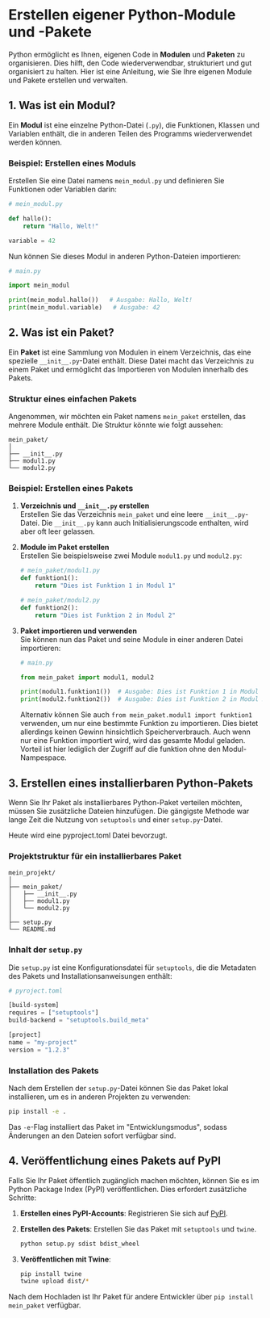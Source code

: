 # Erstellen eigener Python-Module und -Pakete

Python ermöglicht es Ihnen, eigenen Code in **Modulen** und **Paketen** zu organisieren. Dies hilft, den Code wiederverwendbar, strukturiert und gut organisiert zu halten. Hier ist eine Anleitung, wie Sie Ihre eigenen Module und Pakete erstellen und verwalten.

## 1. Was ist ein Modul?

Ein **Modul** ist eine einzelne Python-Datei (`.py`), die Funktionen, Klassen und Variablen enthält, die in anderen Teilen des Programms wiederverwendet werden können.

### Beispiel: Erstellen eines Moduls

Erstellen Sie eine Datei namens `mein_modul.py` und definieren Sie Funktionen oder Variablen darin:

```python
# mein_modul.py

def hallo():
    return "Hallo, Welt!"

variable = 42
```

Nun können Sie dieses Modul in anderen Python-Dateien importieren:

```python
# main.py

import mein_modul

print(mein_modul.hallo())   # Ausgabe: Hallo, Welt!
print(mein_modul.variable)   # Ausgabe: 42
```

## 2. Was ist ein Paket?

Ein **Paket** ist eine Sammlung von Modulen in einem Verzeichnis, das eine spezielle `__init__.py`-Datei enthält. Diese Datei macht das Verzeichnis zu einem Paket und ermöglicht das Importieren von Modulen innerhalb des Pakets.

### Struktur eines einfachen Pakets

Angenommen, wir möchten ein Paket namens `mein_paket` erstellen, das mehrere Module enthält. Die Struktur könnte wie folgt aussehen:

```
mein_paket/
│
├── __init__.py
├── modul1.py
└── modul2.py
```

### Beispiel: Erstellen eines Pakets

1. **Verzeichnis und `__init__.py` erstellen**  
   Erstellen Sie das Verzeichnis `mein_paket` und eine leere `__init__.py`-Datei. Die `__init__.py` kann auch Initialisierungscode enthalten, wird aber oft leer gelassen.

2. **Module im Paket erstellen**  
   Erstellen Sie beispielsweise zwei Module `modul1.py` und `modul2.py`:

   ```python
   # mein_paket/modul1.py
   def funktion1():
       return "Dies ist Funktion 1 in Modul 1"

   # mein_paket/modul2.py
   def funktion2():
       return "Dies ist Funktion 2 in Modul 2"
   ```

3. **Paket importieren und verwenden**  
   Sie können nun das Paket und seine Module in einer anderen Datei importieren:

   ```python
   # main.py

   from mein_paket import modul1, modul2

   print(modul1.funktion1())  # Ausgabe: Dies ist Funktion 1 in Modul 1
   print(modul2.funktion2())  # Ausgabe: Dies ist Funktion 2 in Modul 2
   ```

   Alternativ können Sie auch `from mein_paket.modul1 import funktion1` verwenden, um nur eine bestimmte Funktion zu importieren. Dies bietet allerdings keinen Gewinn hinsichtlich Speicherverbrauch. Auch wenn nur eine Funktion importiert wird, wird das gesamte Modul geladen. Vorteil ist hier lediglich der Zugriff auf die funktion ohne den Modul-Nampespace.

## 3. Erstellen eines installierbaren Python-Pakets

Wenn Sie Ihr Paket als installierbares Python-Paket verteilen möchten, müssen Sie zusätzliche Dateien hinzufügen. Die gängigste Methode war lange Zeit die Nutzung von `setuptools` und einer `setup.py`-Datei.

Heute wird eine pyproject.toml Datei bevorzugt.

### Projektstruktur für ein installierbares Paket

```
mein_projekt/
│
├── mein_paket/
│   ├── __init__.py
│   ├── modul1.py
│   └── modul2.py
│
├── setup.py
└── README.md
```

### Inhalt der `setup.py`

Die `setup.py` ist eine Konfigurationsdatei für `setuptools`, die die Metadaten des Pakets und Installationsanweisungen enthält:

```python
# pyroject.toml 

[build-system]
requires = ["setuptools"]
build-backend = "setuptools.build_meta"

[project]
name = "my-project"
version = "1.2.3"

```

### Installation des Pakets

Nach dem Erstellen der `setup.py`-Datei können Sie das Paket lokal installieren, um es in anderen Projekten zu verwenden:

```bash
pip install -e .
```

Das `-e`-Flag installiert das Paket im "Entwicklungsmodus", sodass Änderungen an den Dateien sofort verfügbar sind.

## 4. Veröffentlichung eines Pakets auf PyPI

Falls Sie Ihr Paket öffentlich zugänglich machen möchten, können Sie es im Python Package Index (PyPI) veröffentlichen. Dies erfordert zusätzliche Schritte:

1. **Erstellen eines PyPI-Accounts**: Registrieren Sie sich auf [PyPI](https://pypi.org/).
2. **Erstellen des Pakets**: Erstellen Sie das Paket mit `setuptools` und `twine`.

   ```bash
   python setup.py sdist bdist_wheel
   ```

3. **Veröffentlichen mit Twine**:

   ```bash
   pip install twine
   twine upload dist/*
   ```

Nach dem Hochladen ist Ihr Paket für andere Entwickler über `pip install mein_paket` verfügbar.
